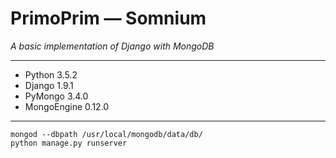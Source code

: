 # PrimoPrim — Somnium

_A basic implementation of Django with MongoDB_

___

- Python 3.5.2
- Django 1.9.1
- PyMongo 3.4.0
- MongoEngine 0.12.0

___

```
mongod --dbpath /usr/local/mongodb/data/db/ 
python manage.py runserver
```
